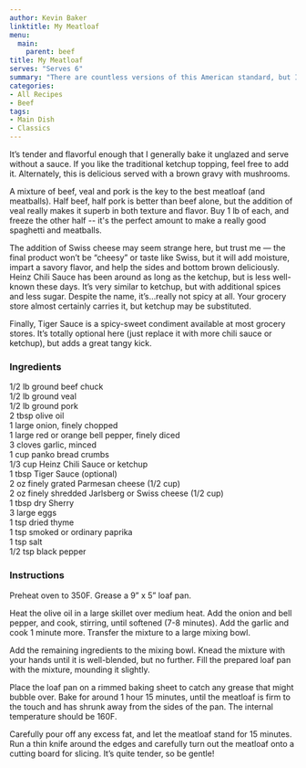 ```yaml
---
author: Kevin Baker
linktitle: My Meatloaf
menu:
  main:
    parent: beef
title: My Meatloaf
serves: "Serves 6"
summary: "There are countless versions of this American standard, but I think mine is particularly good. It's as well suited for company as for a weeknight supper."
categories:
- All Recipes
- Beef
tags:
- Main Dish
- Classics
---
```

It’s tender and flavorful enough that I generally bake it unglazed and serve without a sauce. If you like the traditional ketchup topping, feel free to add it. Alternately, this is delicious served with a brown gravy with mushrooms.

A mixture of beef, veal and pork is the key to the best meatloaf (and meatballs). Half beef, half pork is better than beef alone, but the addition of veal really makes it superb in both texture and flavor. Buy 1 lb of each, and freeze the other half -- it's the perfect amount to make a really good spaghetti and meatballs.

The addition of Swiss cheese may seem strange here, but trust me — the final product won’t be “cheesy” or taste like Swiss, but it will add moisture, impart a savory flavor, and help the sides and bottom brown deliciously. Heinz Chili Sauce has been around as long as the ketchup, but is less well-known these days. It’s very similar to ketchup, but with additional spices and less sugar. Despite the name, it’s…really not spicy at all. Your grocery store almost certainly carries it, but ketchup may be substituted. 

Finally, Tiger Sauce is a spicy-sweet condiment available at most grocery stores. It’s totally optional here (just replace it with more chili sauce or ketchup), but adds a great tangy kick.

### Ingredients

<div class="ingredient-list">

1/2 lb ground beef chuck  
1/2 lb ground veal  
1/2 lb ground pork  
2 tbsp olive oil  
1 large onion, finely chopped  
1 large red or orange bell pepper, finely diced  
3 cloves garlic, minced  
1 cup panko bread crumbs  
1/3 cup Heinz Chili Sauce or ketchup  
1 tbsp Tiger Sauce (optional)  
2 oz finely grated Parmesan cheese (1/2 cup)  
2 oz finely shredded Jarlsberg or Swiss cheese (1/2 cup)  
1 tbsp dry Sherry  
3 large eggs  
1 tsp dried thyme  
1 tsp smoked or ordinary paprika  
1 tsp salt  
1/2 tsp black pepper  

</div>

### Instructions
Preheat oven to 350F. Grease a 9” x 5” loaf pan.

Heat the olive oil in a large skillet over medium heat. Add the onion and bell pepper, and cook, stirring, until softened (7-8 minutes). Add the garlic and cook 1 minute more. Transfer the mixture to a large mixing bowl.

Add the remaining ingredients to the mixing bowl. Knead the mixture with your hands until it is well-blended, but no further. Fill the prepared loaf pan with the mixture, mounding it slightly. 

Place the loaf pan on a rimmed baking sheet to catch any grease that might bubble over. Bake for around 1 hour 15 minutes, until the meatloaf is firm to the touch and has shrunk away from the sides of the pan. The internal temperature should be 160F. 

Carefully pour off any excess fat, and let the meatloaf stand for 15 minutes. Run a thin knife around the edges and carefully turn out the meatloaf onto a cutting board for slicing.  It’s quite tender, so be gentle!
